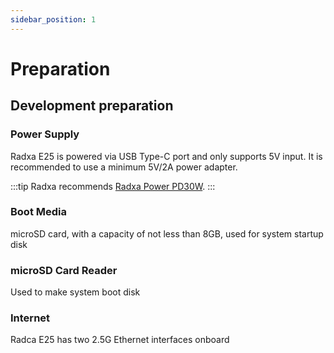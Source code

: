 ```yaml
---
sidebar_position: 1
---
```


# Preparation

## Development preparation

### Power Supply

Radxa E25 is powered via USB Type-C port and only supports 5V input. It is recommended to use a minimum 5V/2A power adapter.

:::tip
Radxa recommends [Radxa Power PD30W](/accessories/pd_30w).
:::

### Boot Media

microSD card, with a capacity of not less than 8GB, used for system startup disk

### microSD Card Reader

Used to make system boot disk

### Internet

Radca E25 has two 2.5G Ethernet interfaces onboard
